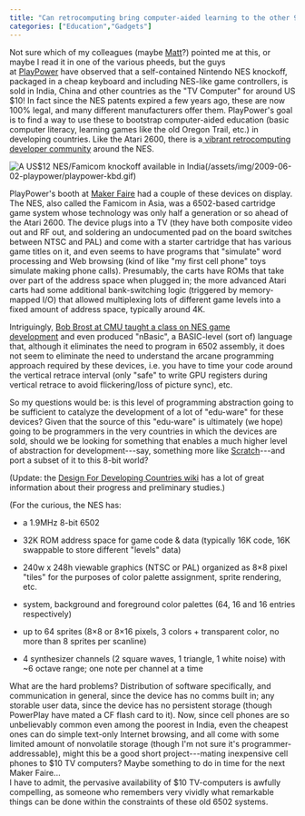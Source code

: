 ```yaml
---
title: "Can retrocomputing bring computer-aided learning to the other 90%?"
categories: ["Education","Gadgets"]
---
```



Not sure which of my colleagues (maybe [Matt](http://www.eecs.harvard.edu/~mdw/)?) pointed me at this, or maybe I read it in one of the various pheeds, but the guys at [PlayPower](http://www.playpower.org/) have observed that a self-contained Nintendo NES knockoff, packaged in a cheap keyboard and including NES-like game controllers, is sold in India, China and other countries as the "TV Computer" for around US $10! In fact since the NES patents expired a few years ago, these are now 100% legal, and many different manufacturers offer them. PlayPower's goal is to find a way to use these to bootstrap computer-aided education (basic computer literacy, learning games like the old Oregon Trail, etc.) in developing countries. Like the Atari 2600, there is a[ vibrant retrocomputing developer community](http://nesdev.parodius.com/) around the NES.

![](http://playpower.org/assets/images/playpower-keyboard.gif "A US$12 NES/Famicom knockoff available in India")(/assets/img/2009-06-02-playpower/playpower-kbd.gif)


PlayPower's booth at [Maker Faire](http://makerfaire.com/) had a couple of these devices on display. The NES, also called the Famicom in Asia, was a 6502-based cartridge game system whose technology was only half a generation or so ahead of the Atari 2600. The device plugs into a TV (they have both composite video out and RF out, and soldering an undocumented pad on the board switches between NTSC and PAL) and come with a starter cartridge that has various game titles on it, and even seems to have programs that "simulate" word processing and Web browsing (kind of like "my first cell phone" toys simulate making phone calls). Presumably, the carts have ROMs that take over part of the address space when plugged in; the more advanced Atari carts had some additional bank-switching logic (triggered by memory-mapped I/O) that allowed multiplexing lots of different game levels into a fixed amount of address space, typically around 4K.

Intriguingly, [Bob Brost at CMU taught a class on NES game development](http://bobrost.com/nes/) and even produced "nBasic", a BASIC-level (sort of) language that, although it eliminates the need to program in 6502 assembly, it does not seem to eliminate the need to understand the arcane programming approach required by these devices, i.e. you have to time your code around the vertical retrace interval (only "safe" to write GPU registers during vertical retrace to avoid flickering/loss of picture sync), etc.

So my questions would be: is this level of programming abstraction going to be sufficient to catalyze the development of a lot of "edu-ware" for these devices? Given that the source of this "edu-ware" is ultimately (we hope) going to be programmers in the very countries in which the devices are sold, should we be looking for something that enables a much higher level of abstraction for development---say, something more like [Scratch](http://scratch.mit.edu/)---and port a subset of it to this 8-bit world?

(Update: the [Design For Developing Countries wiki](http://design4dev.wetpaint.com/) has a lot of great information about their progress and preliminary studies.)

(For the curious, the NES has:

-   a 1.9MHz 8-bit 6502

-   32K ROM address space for game code & data (typically 16K code, 16K swappable to store different "levels" data)

-   240w x 248h viewable graphics (NTSC or PAL) organized as 8×8 pixel "tiles" for the purposes of color palette assignment, sprite rendering, etc.

-   system, background and foreground color palettes (64, 16 and 16 entries respectively)

-   up to 64 sprites (8×8 or 8×16 pixels, 3 colors + transparent color, no more than 8 sprites per scanline)

-   4 synthesizer channels (2 square waves, 1 triangle, 1 white noise) with ~6 octave range; one note per channel at a time

What are the hard problems? Distribution of software specifically, and communication in general, since the device has no comms built in; any storable user data, since the device has no persistent storage (though PowerPlay have mated a CF flash card to it). Now, since cell phones are so unbelievably common even among the poorest in India, even the cheapest ones can do simple text-only Internet browsing, and all come with some limited amount of nonvolatile storage (though I'm not sure it's programmer-addressable), might this be a good short project---mating inexpensive cell phones to $10 TV computers? Maybe something to do in time for the next Maker Faire...\
I have to admit, the pervasive availability of $10 TV-computers is awfully compelling, as someone who remembers very vividly what remarkable things can be done within the constraints of these old 6502 systems.
